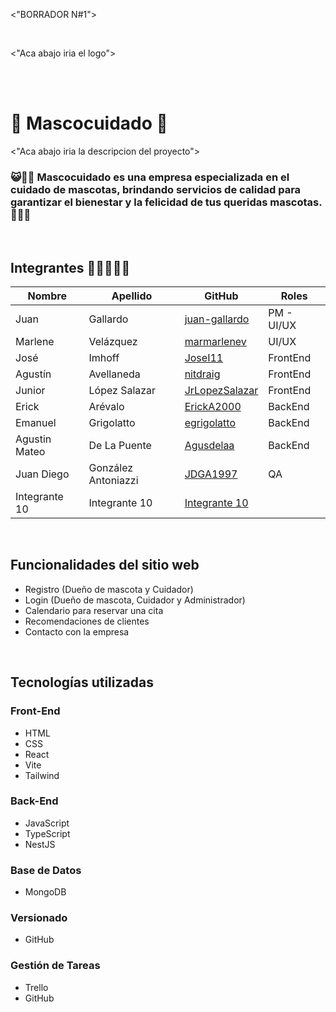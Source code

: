 <"BORRADOR N#1">

<br>

<"Aca abajo iria el logo">


<br></br>

#  🐾 Mascocuidado 🐾



<"Aca abajo iria la descripcion del proyecto">

###  😺💝🐶 Mascocuidado es una empresa especializada en el cuidado de mascotas, brindando servicios de calidad para garantizar el bienestar y la felicidad de tus queridas mascotas. 🐶💝😺

<br>



## Integrantes  👩‍💻👨🏼‍💻

| Nombre          | Apellido            | GitHub                                                | Roles                                                |
|-----------------|---------------------|-------------------------------------------------------|-------------------------------------------------------|
| Juan       | Gallardo              | [juan-gallardo](https://github.com/juan-gallardo)       |   PM - UI/UX    |
| Marlene   | Velázquez            | [marmarlenev](https://github.com/marmarlenev)                     |  UI/UX    |
| José   |  Imhoff                 | [JoseI11](https://github.com/JoseI11)           |   FrontEnd    |
| Agustín  |     Avellaneda            | [nitdraig](https://github.com/nitdraig)   |  FrontEnd    |
| Junior         |     López Salazar            | [JrLopezSalazar](https://github.com/JrLopezSalazar)   |  FrontEnd    |
| Erick       | Arévalo  | [ErickA2000](https://github.com/ErickA2000)                 |  BackEnd    |
| Emanuel          | Grigolatto                | [egrigolatto](https://github.com/egrigolatto)             |  BackEnd    |
| Agustin Mateo         |     De La Puente           | [Agusdelaa](https://github.com/Agusdelaa)   |    BackEnd  |
| Juan Diego          |     González Antoniazzi           | [JDGA1997](https://github.com/JDGA1997)   |   QA   |
| Integrante 10         |     Integrante 10           | [Integrante 10](https://github.com/)   |      |




<br>

## Funcionalidades del sitio web

- Registro (Dueño de mascota y Cuidador)
- Login (Dueño de mascota, Cuidador y Administrador)
- Calendario para reservar una cita
- Recomendaciones de clientes
- Contacto con la empresa

<br>

## Tecnologías utilizadas

### Front-End
- HTML
- CSS
- React
- Vite
- Tailwind


### Back-End
- JavaScript
- TypeScript
- NestJS


### Base de Datos
- MongoDB


### Versionado
- GitHub


### Gestión de Tareas
- Trello
- GitHub
